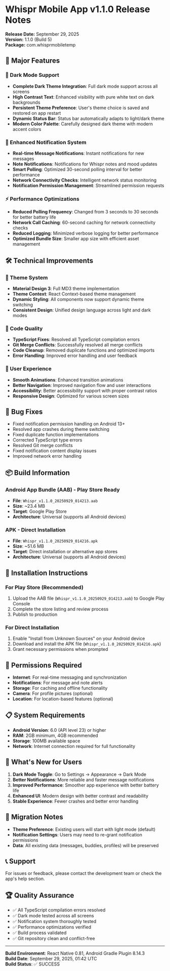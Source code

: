 # Whispr Mobile App v1.1.0 Release Notes

**Release Date:** September 29, 2025  
**Version:** 1.1.0 (Build 5)  
**Package:** com.whisprmobiletemp

## 🎉 Major Features

### 🌙 Dark Mode Support
- **Complete Dark Theme Integration**: Full dark mode support across all screens
- **High Contrast Text**: Enhanced visibility with pure white text on dark backgrounds
- **Persistent Theme Preference**: User's theme choice is saved and restored on app restart
- **Dynamic Status Bar**: Status bar automatically adapts to light/dark theme
- **Modern Color Palette**: Carefully designed dark theme with modern accent colors

### 🔔 Enhanced Notification System
- **Real-time Message Notifications**: Instant notifications for new messages
- **Note Notifications**: Notifications for Whispr notes and mood updates
- **Smart Polling**: Optimized 30-second polling interval for better performance
- **Network Connectivity Checks**: Intelligent network status monitoring
- **Notification Permission Management**: Streamlined permission requests

### ⚡ Performance Optimizations
- **Reduced Polling Frequency**: Changed from 3 seconds to 30 seconds for better battery life
- **Network Call Caching**: 60-second caching for network connectivity checks
- **Reduced Logging**: Minimized verbose logging for better performance
- **Optimized Bundle Size**: Smaller app size with efficient asset management

## 🛠️ Technical Improvements

### 🎨 Theme System
- **Material Design 3**: Full MD3 theme implementation
- **Theme Context**: React Context-based theme management
- **Dynamic Styling**: All components now support dynamic theme switching
- **Consistent Design**: Unified design language across light and dark modes

### 🔧 Code Quality
- **TypeScript Fixes**: Resolved all TypeScript compilation errors
- **Git Merge Conflicts**: Successfully resolved all merge conflicts
- **Code Cleanup**: Removed duplicate functions and optimized imports
- **Error Handling**: Improved error handling and user feedback

### 📱 User Experience
- **Smooth Animations**: Enhanced transition animations
- **Better Navigation**: Improved navigation flow and user interactions
- **Accessibility**: Better accessibility support with proper contrast ratios
- **Responsive Design**: Optimized for various screen sizes

## 🐛 Bug Fixes

- Fixed notification permission handling on Android 13+
- Resolved app crashes during theme switching
- Fixed duplicate function implementations
- Corrected TypeScript type errors
- Resolved Git merge conflicts
- Fixed notification content display issues
- Improved network error handling

## 📦 Build Information

### Android App Bundle (AAB) - Play Store Ready
- **File**: `Whispr_v1.1.0_20250929_014213.aab`
- **Size**: ~23.4 MB
- **Target**: Google Play Store
- **Architecture**: Universal (supports all Android devices)

### APK - Direct Installation
- **File**: `Whispr_v1.1.0_20250929_014216.apk`
- **Size**: ~51.6 MB
- **Target**: Direct installation or alternative app stores
- **Architecture**: Universal (supports all Android devices)

## 🚀 Installation Instructions

### For Play Store (Recommended)
1. Upload the AAB file (`Whispr_v1.1.0_20250929_014213.aab`) to Google Play Console
2. Complete the store listing and review process
3. Publish to production

### For Direct Installation
1. Enable "Install from Unknown Sources" on your Android device
2. Download and install the APK file (`Whispr_v1.1.0_20250929_014216.apk`)
3. Grant necessary permissions when prompted

## 🔐 Permissions Required

- **Internet**: For real-time messaging and synchronization
- **Notifications**: For message and note alerts
- **Storage**: For caching and offline functionality
- **Camera**: For profile pictures (optional)
- **Location**: For location-based features (optional)

## 📋 System Requirements

- **Android Version**: 6.0 (API level 23) or higher
- **RAM**: 2GB minimum, 4GB recommended
- **Storage**: 100MB available space
- **Network**: Internet connection required for full functionality

## 🎯 What's New for Users

1. **Dark Mode Toggle**: Go to Settings → Appearance → Dark Mode
2. **Better Notifications**: More reliable and faster message notifications
3. **Improved Performance**: Smoother app experience with better battery life
4. **Enhanced UI**: Modern design with better contrast and readability
5. **Stable Experience**: Fewer crashes and better error handling

## 🔄 Migration Notes

- **Theme Preference**: Existing users will start with light mode (default)
- **Notification Settings**: Users may need to re-grant notification permissions
- **Data**: All existing data (messages, buddies, profiles) will be preserved

## 📞 Support

For issues or feedback, please contact the development team or check the app's help section.

## 🏆 Quality Assurance

- ✅ All TypeScript compilation errors resolved
- ✅ Dark mode tested across all screens
- ✅ Notification system thoroughly tested
- ✅ Performance optimizations verified
- ✅ Build process validated
- ✅ Git repository clean and conflict-free

---

**Build Environment**: React Native 0.81, Android Gradle Plugin 8.14.3  
**Build Date**: September 29, 2025, 01:42 UTC  
**Build Status**: ✅ SUCCESS



